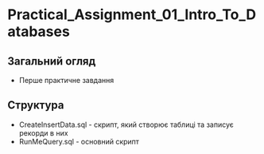 # Practical_Assignment_01_Intro_To_Databases

## Загальний огляд
+ Перше практичне завдання 

## Структура 
+ CreateInsertData.sql - скрипт, який створює таблиці та записує рекорди в них
+ RunMeQuery.sql - основний скрипт
